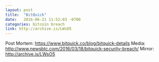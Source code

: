 ```yaml
---
layout: post
title:  "BitQuick"
date:   2016-06-21 11:52:03 -0700
categories: bitcoin breach
link: http://archive.is/LWsO5
---
```


Post Mortem: https://www.bitquick.co/blog/bitquick-details
Media: http://www.newsbtc.com/2016/03/18/bitquick-security-breach/
Mirror: http://archive.is/LWsO5
